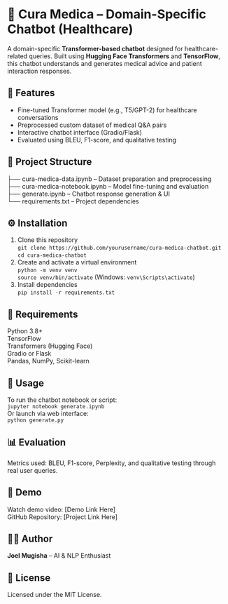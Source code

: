 # 🧠 Cura Medica – Domain-Specific Chatbot (Healthcare)

A domain-specific **Transformer-based chatbot** designed for healthcare-related queries. Built using **Hugging Face Transformers** and **TensorFlow**, this chatbot understands and generates medical advice and patient interaction responses.

## 🚀 Features
- Fine-tuned Transformer model (e.g., T5/GPT-2) for healthcare conversations  
- Preprocessed custom dataset of medical Q&A pairs  
- Interactive chatbot interface (Gradio/Flask)  
- Evaluated using BLEU, F1-score, and qualitative testing  

## 📁 Project Structure
├── cura-medica-data.ipynb – Dataset preparation and preprocessing  
├── cura-medica-notebook.ipynb – Model fine-tuning and evaluation  
├── generate.ipynb – Chatbot response generation & UI  
└── requirements.txt – Project dependencies  

## ⚙️ Installation
1. Clone this repository  
   `git clone https://github.com/yourusername/cura-medica-chatbot.git`  
   `cd cura-medica-chatbot`  
2. Create and activate a virtual environment  
   `python -m venv venv`  
   `source venv/bin/activate`  (Windows: `venv\Scripts\activate`)  
3. Install dependencies  
   `pip install -r requirements.txt`  

## 🧩 Requirements
Python 3.8+  
TensorFlow  
Transformers (Hugging Face)  
Gradio or Flask  
Pandas, NumPy, Scikit-learn  

## 🧪 Usage
To run the chatbot notebook or script:  
`jupyter notebook generate.ipynb`  
Or launch via web interface:  
`python generate.py`  

## 📊 Evaluation
Metrics used: BLEU, F1-score, Perplexity, and qualitative testing through real user queries.  

## 🎥 Demo
Watch demo video: [Demo Link Here]  
GitHub Repository: [Project Link Here]  

## 👨‍💻 Author
**Joel Mugisha** – AI & NLP Enthusiast  

## 📜 License
Licensed under the MIT License.
